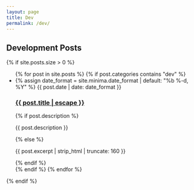 ```yaml
---
layout: page
title: Dev
permalink: /dev/
---
```


## Development Posts

<div class="dev-posts">
  {% if site.posts.size > 0 %}
    <ul class="post-list">
      {% for post in site.posts %}
        {% if post.categories contains "dev" %}
          <li>
            {% assign date_format = site.minima.date_format | default: "%b %-d, %Y" %}
            <span class="post-meta">{{ post.date | date: date_format }}</span>
            <h3>
              <a class="post-link" href="{{ post.url | relative_url }}">
                {{ post.title | escape }}
              </a>
            </h3>
            {% if post.description %}
              <p>{{ post.description }}</p>
            {% else %}
              <p>{{ post.excerpt | strip_html | truncate: 160 }}</p>
            {% endif %}
          </li>
        {% endif %}
      {% endfor %}
    </ul>
  {% endif %}
</div>


